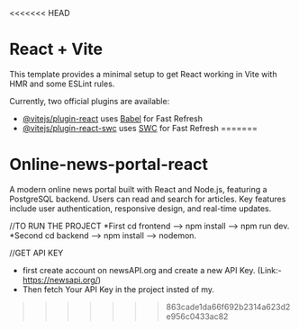 <<<<<<< HEAD
# React + Vite

This template provides a minimal setup to get React working in Vite with HMR and some ESLint rules.

Currently, two official plugins are available:

- [@vitejs/plugin-react](https://github.com/vitejs/vite-plugin-react/blob/main/packages/plugin-react/README.md) uses [Babel](https://babeljs.io/) for Fast Refresh
- [@vitejs/plugin-react-swc](https://github.com/vitejs/vite-plugin-react-swc) uses [SWC](https://swc.rs/) for Fast Refresh
=======
# Online-news-portal-react
A modern online news portal built with React and Node.js, featuring a PostgreSQL backend. Users can read and search for articles. Key features include user authentication, responsive design, and real-time updates.

//TO RUN THE PROJECT
*First cd frontend --> npm install --> npm run dev.
*Second cd backend --> npm install --> nodemon.


//GET API KEY
* first create account on newsAPI.org and create a new API Key. (Link:- https://newsapi.org/)
* Then fetch Your API Key in the project insted of my.
>>>>>>> 863cade1da66f692b2314a623d2e956c0433ac82
